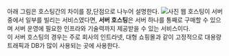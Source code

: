 아래 그림은 호스팅간의 차이를 장,단점으로 나누어 설명한다.
![사진](https://velog.velcdn.com/images%2Fragi%2Fpost%2Fe0336f36-c90f-4cf7-811e-7f9baa814073%2Fimage.png)
웹 호스팅이 서버 중에서 일부를 빌리는 서비스였다면, **서버 호스팅**은 서버 하나를 통째로 구매할 수 있으며 서버 운영에 필요한 인프라와 기술력까지 제공받을 수 있는 서비스이다.  
이 서버 호스팅의 경우는 주로 회사의 인트라넷, 대형 쇼핑몰과 같이 고정적으로 대용량 트래픽과 DB가 많이 사용되는 곳에 사용한다.